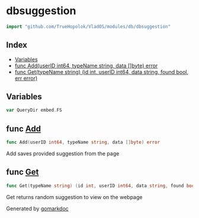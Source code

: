 <!-- Code generated by gomarkdoc. DO NOT EDIT -->

# dbsuggestion

```go
import "github.com/TrueHopolok/VladOS/modules/db/dbsuggestion"
```

## Index

- [Variables](<#variables>)
- [func Add\(userID int64, typeName string, data \[\]byte\) error](<#Add>)
- [func Get\(typeName string\) \(id int, userID int64, data string, found bool, err error\)](<#Get>)


## Variables

<a name="QueryDir"></a>

```go
var QueryDir embed.FS
```

<a name="Add"></a>
## func [Add](<https://github.com/TrueHopolok/VladOS/blob/main/modules/db/dbsuggestion/dbsuggestion.go#L16>)

```go
func Add(userID int64, typeName string, data []byte) error
```

Add saves provided suggestion from the page

<a name="Get"></a>
## func [Get](<https://github.com/TrueHopolok/VladOS/blob/main/modules/db/dbsuggestion/dbsuggestion.go#L45>)

```go
func Get(typeName string) (id int, userID int64, data string, found bool, err error)
```

Get returns random suggestion to view on the webpage

Generated by [gomarkdoc](<https://github.com/princjef/gomarkdoc>)
